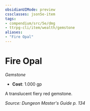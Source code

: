 ```yaml
---
obsidianUIMode: preview
cssclasses: json5e-item
tags:
- compendium/src/5e/dmg
- ttrpg-cli/item/wealth/gemstone
aliases: 
- "Fire Opal"
---
```

# Fire Opal
*Gemstone*  

- **Cost**: 1.000 gp

A translucent fiery red gemstone.

*Source: Dungeon Master's Guide p. 134*